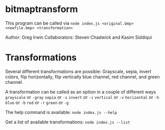 # bitmaptransform

This program can be called via
```node index.js <original.bmp> <newfile.bmp> <transformation>```

Author: Greg Irwin
Collaborators: Steven Chadwick and Kasim Siddiqui

# Transformations
Several different transformations are possible:
Grayscale, sepia, invert colors, flip horizontally, flip vertically blue channel, red channel, and green channel.

A transformation can be called as an option in a couple of different ways
```grayscale``` or ```-gray```
```sepia``` or ```-s```
```invert``` or ```-i```
```vertical``` or ```-v```
```horizontal``` or ```-h```
```blue``` or ```-b```
```red``` or ```-r```
```green``` or ```-g```


The help command is available:
```node index.js --help```

Get a list of available transformations:
```node index.js --list```
